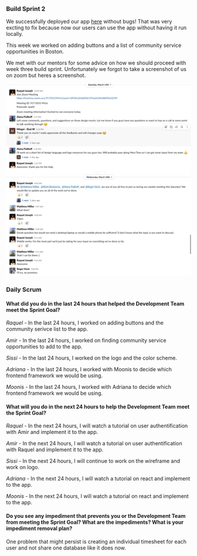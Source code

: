 ### Build Sprint 2
We successfully deployed our app [here](https://community-connect-1.herokuapp.com) without bugs! That was very excting to fix because now our users can use the app without having it run locally.

This week we worked on adding buttons and a list of community service opportunities in Boston.

We met with our mentors for some advice on how we should proceed with week three build sprint. Unfortunately we forgot to take a screenshot of us on zoom but heres a screenshot.

![slack picture](updateImgs/slack_screenshot.png)
![slack picture](updateImgs/slack_screenshot2.png)

### Daily Scrum
#### What did you do in the last 24 hours that helped the Development Team meet the Sprint Goal?

*Raquel* - In the last 24 hours, I worked on adding buttons and the community serivce list to the app.

*Amir* - In the last 24 hours, I worked on finding community service opportunities to add to the app.

*Sissi* - In the last 24 hours, I worked on the logo and the color scheme.

*Adriana* - In the last 24 hours, I worked with Moonis to decide which frontend framework we would be using.

*Moonis* - In the last 24 hours, I worked with Adriana to decide which frontend framework we would be using.

#### What will you do in the next 24 hours to help the Development Team meet the Sprint Goal?

*Raquel* - In the next 24 hours, I will watch a tutorial on user authentification with Amir and implement it to the app.

*Amir* - In the next 24 hours, I will watch a tutorial on user authentification with Raquel and implement it to the app.

*Sissi* - In the next 24 hours, I will continue to work on the wireframe and work on logo.

*Adriana* - In the next 24 hours, I will watch a tutorial on react and implement to the app.

*Moonis* - In the next 24 hours, I will watch a tutorial on react and implement to the app.


#### Do you see any impediment that prevents you or the Development Team from meeting the Sprint Goal? What are the impediments? What is your impediment removal plan?

One problem that might persist is creating an individual timesheet for each user and not share one database like it does now.
